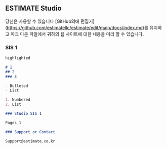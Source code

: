 ## ESTIMATE Studio

당신은 사용할 수 있습니다 [GitHub의에 편집기] (https://github.com/estimatellc/estimate/edit/main/docs/index.md)를 유지하고 마크 다운 파일에서 귀하의 웹 사이트에 대한 내용을 미리 할 수 있습니다.

### SIS 1

```markdown
highlighted

# 1
## 2
### 3

- Bulleted
- List

1. Numbered
2. List

### Studio SIS 1

Pages 1

### Support or Contact

Support@estimate.co.kr
